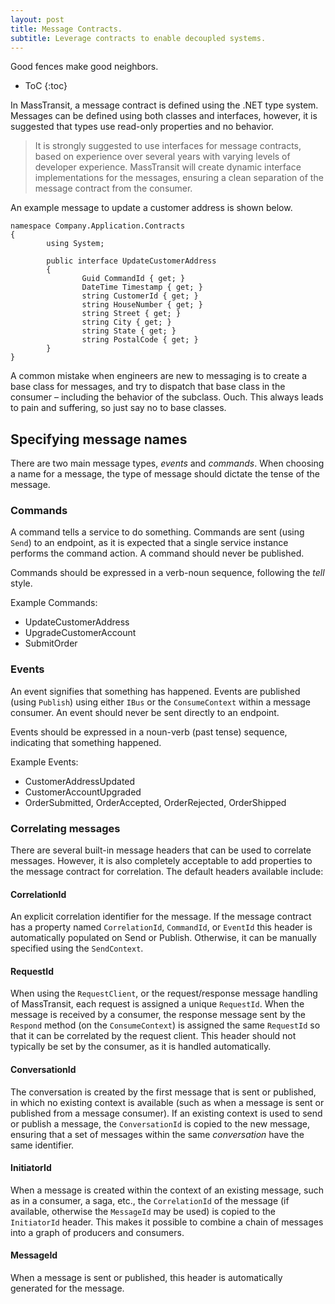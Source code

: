 ```yaml
---
layout: post
title: Message Contracts.
subtitle: Leverage contracts to enable decoupled systems.
---
```


Good fences make good neighbors.

* ToC
{:toc}

In MassTransit, a message contract is defined using the .NET type system. Messages can be defined using both classes and interfaces, however, it is suggested that types use read-only properties and no behavior.

> It is strongly suggested to use interfaces for message contracts, based on experience over several years with varying levels of developer experience. MassTransit will create dynamic interface implementations for the messages, ensuring a clean separation of the message contract from the consumer.

An example message to update a customer address is shown below.


    namespace Company.Application.Contracts
    {
            using System;

            public interface UpdateCustomerAddress
            {
                    Guid CommandId { get; }
                    DateTime Timestamp { get; }
                    string CustomerId { get; }
                    string HouseNumber { get; }
                    string Street { get; }
                    string City { get; }
                    string State { get; }
                    string PostalCode { get; }
            }
    }

A common mistake when engineers are new to messaging is to create a base class for messages, and try to dispatch that base class in the consumer – including the behavior of the subclass. Ouch. This always leads to pain and suffering, so just say no to base classes.

## Specifying message names

There are two main message types, *events* and *commands*. When choosing a name for a
message, the type of message should dictate the tense of the message.

### Commands


A command tells a service to do something. Commands are sent (using ``Send``) to an endpoint,
as it is expected that a single service instance performs the command action. A command should
never be published.

Commands should be expressed in a verb-noun sequence, following the *tell* style.

Example Commands:

* UpdateCustomerAddress
* UpgradeCustomerAccount
* SubmitOrder

### Events

An event signifies that something has happened. Events are published (using ``Publish``) using
either ``IBus`` or the ``ConsumeContext`` within a message consumer. An event should never be
sent directly to an endpoint.

Events should be expressed in a noun-verb (past tense) sequence, indicating that something happened.

Example Events:

* CustomerAddressUpdated
* CustomerAccountUpgraded
* OrderSubmitted, OrderAccepted, OrderRejected, OrderShipped


### Correlating messages

There are several built-in message headers that can be used to correlate messages. However, it is also
completely acceptable to add properties to the message contract for correlation. The default headers
available include:

#### CorrelationId
  An explicit correlation identifier for the message. If the message contract has a property named
  ``CorrelationId``, ``CommandId``, or ``EventId`` this header is automatically populated on Send
  or Publish. Otherwise, it can be manually specified using the ``SendContext``.

#### RequestId
  When using the ``RequestClient``, or the request/response message handling of MassTransit, each
  request is assigned a unique ``RequestId``. When the message is received by a consumer, the response
  message sent by the ``Respond`` method (on the ``ConsumeContext``) is assigned the same ``RequestId``
  so that it can be correlated by the request client. This header should not typically be set by the
  consumer, as it is handled automatically.

#### ConversationId
  The conversation is created by the first message that is sent or published, in which no existing
  context is available (such as when a message is sent or published from a message consumer). If an
  existing context is used to send or publish a message, the ``ConversationId`` is copied to the
  new message, ensuring that a set of messages within the same *conversation* have the same identifier.

#### InitiatorId
  When a message is created within the context of an existing message, such as in a consumer, a saga, etc.,
  the ``CorrelationId`` of the message (if available, otherwise the ``MessageId`` may be used) is copied
  to the ``InitiatorId`` header. This makes it possible to combine a chain of messages into a graph of
  producers and consumers.

#### MessageId
  When a message is sent or published, this header is automatically generated for the message.
